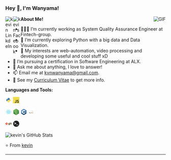 
<h3 title="hehehe"> Hey 👋, I'm Wanyama!</h3>

<a href="https://www.linkedin.com/in/kevin-wanyama-83839817b)">
  <img align="left" alt="kevin LinkdeIn" width="24px" src="https://cdn.jsdelivr.net/npm/simple-icons@v3/icons/linkedin.svg" />
</a>
<a href="##">
  <img align="left" alt="kevin's Facebook" width="24px" src="https://cdn.jsdelivr.net/npm/simple-icons@v3/icons/facebook.svg" />
</a>
<!--<img src="https://komarev.com/ghpvc/?username=ZamranxD&color=blueviolet" align="left">



<br />
<br />

A **Software Engineering Student** 🚀 from Lahore, Pakistan.
 <!-- Currently, I'm a Community Team Member 🙍🏽‍♂️ [@CallmeMehdi](https://github.com/CallmeMehdi), Kaggler 👨🏽‍💻 [@Kaggle](https://www.kaggle.com/mehdimabrouki), and an Artificial Intelligence intern 👨🏽‍💼.  -->

  <img align="right" alt="GIF" src="https://i.pinimg.com/originals/e4/26/70/e426702edf874b181aced1e2fa5c6cde.gif" />

**About Me!**

- 👨🏽‍💻 I’m currently working as System Quality Assurance Engineer at Fintech-group.
- 🌱 I’m currently exploring Python with a big data and Data Visualization. 
- 🤔 My interests are web-automation, video processing and developing some useful and cool stuff xD
- 💼 I’m pursuing a certification in Software Engineering at ALX.
- 💬 Ask me about anything, I love to answer!
- 📫 Email me at [kvnwanyama@gmail.com](mailto:kvnwanyama@gmail.com).
- 📝 See my [Curriculum Vitae](https://drive.google.com/file/d/1uFs1RCdGQwTXDN2asOM4jnyIiLTBKaGI/view?usp=sharing) to get more info.


**Languages and Tools:**  


<code><img height="20" src="https://raw.githubusercontent.com/github/explore/80688e429a7d4ef2fca1e82350fe8e3517d3494d/topics/python/python.png"></code>
<code><img height="20" src="https://raw.githubusercontent.com/github/explore/80688e429a7d4ef2fca1e82350fe8e3517d3494d/topics/javascript/javascript.png"></code>

<code><img height="20" src="https://raw.githubusercontent.com/github/explore/80688e429a7d4ef2fca1e82350fe8e3517d3494d/topics/react/react.png"></code>
<code><img height="20" src="https://raw.githubusercontent.com/github/explore/80688e429a7d4ef2fca1e82350fe8e3517d3494d/topics/nodejs/nodejs.png"></code>
<code><img height="20" src="https://raw.githubusercontent.com/github/explore/80688e429a7d4ef2fca1e82350fe8e3517d3494d/topics/cpp/cpp.png"></code>
<code><img height="20" src="https://raw.githubusercontent.com/github/explore/80688e429a7d4ef2fca1e82350fe8e3517d3494d/topics/mysql/mysql.png"></code>

<code><img height="20" src="https://raw.githubusercontent.com/github/explore/80688e429a7d4ef2fca1e82350fe8e3517d3494d/topics/git/git.png"></code>
<code><img height="20" src="https://raw.githubusercontent.com/github/explore/80688e429a7d4ef2fca1e82350fe8e3517d3494d/topics/terminal/terminal.png"></code>

<img src="https://github-readme-stats.vercel.app/api?username=kevinwanyama&show_icons=true&hide_border=true&count_private=true&theme=rose_pine&icon_color=fad000" alt="kevin's GitHub Stats">

⭐️ From [kevin](https://github.com/kevinwanyama)


----
